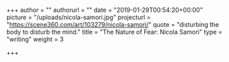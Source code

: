 +++
author = ""
authorurl = ""
date = "2019-01-29T00:54:20+00:00"
picture = "/uploads/nicola-samori.jpg"
projecturl = "https://scene360.com/art/103279/nicola-samori/"
quote = "disturbing the body to disturb the mind."
title = "The Nature of Fear: Nicola Samori"
type = "writing"
weight = 3

+++
